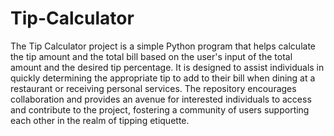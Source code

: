 # Tip-Calculator
The Tip Calculator project is a simple Python program that helps calculate the tip amount and the total bill based on the user's input of the total amount and the desired tip percentage. It is designed to assist individuals in quickly determining the appropriate tip to add to their bill when dining at a restaurant or receiving personal services.
The repository encourages collaboration and provides an avenue for interested individuals to access and contribute to the project, fostering a community of users supporting each other in the realm of tipping etiquette.
